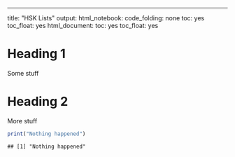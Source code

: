 

---
title: "HSK Lists"
output:
  html_notebook:
  code_folding: none
toc: yes
toc_float: yes
html_document:
  toc: yes
toc_float: yes





# Heading 1

Some stuff

# Heading 2

More stuff




```r
print("Nothing happened")
```

```
## [1] "Nothing happened"
```

